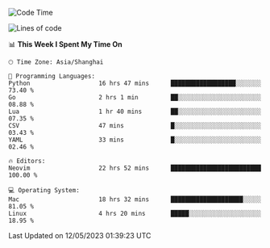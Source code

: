 <!--START_SECTION:waka-->
![Code Time](http://img.shields.io/badge/Code%20Time-1%2C363%20hrs%2046%20mins-blue)

![Lines of code](https://img.shields.io/badge/From%20Hello%20World%20I%27ve%20Written-269.5%20thousand%20lines%20of%20code-blue)

📊 **This Week I Spent My Time On** 

```text
🕑︎ Time Zone: Asia/Shanghai

💬 Programming Languages: 
Python                   16 hrs 47 mins      ██████████████████░░░░░░░   73.40 % 
Go                       2 hrs 1 min         ██░░░░░░░░░░░░░░░░░░░░░░░   08.88 % 
Lua                      1 hr 40 mins        ██░░░░░░░░░░░░░░░░░░░░░░░   07.35 % 
CSV                      47 mins             █░░░░░░░░░░░░░░░░░░░░░░░░   03.43 % 
YAML                     33 mins             █░░░░░░░░░░░░░░░░░░░░░░░░   02.46 % 

🔥 Editors: 
Neovim                   22 hrs 52 mins      █████████████████████████   100.00 % 

💻 Operating System: 
Mac                      18 hrs 32 mins      ████████████████████░░░░░   81.05 % 
Linux                    4 hrs 20 mins       █████░░░░░░░░░░░░░░░░░░░░   18.95 % 
```


 Last Updated on 12/05/2023 01:39:23 UTC
<!--END_SECTION:waka-->
